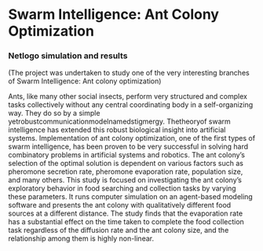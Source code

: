 # Swarm Intelligence: Ant Colony Optimization
### Netlogo simulation and results
(The project was undertaken to study one of the very interesting branches of Swarm Intelligence: Ant colony optimization)

Ants, like many other social insects, perform very structured and complex tasks collectively without any central coordinating body in a self-organizing way. They do so by a simple yetrobustcommunicationmodelnamedstigmergy. Thetheoryof swarm intelligence has extended this robust biological insight into artificial systems. Implementation of ant colony optimization, one of the first types of swarm intelligence, has been proven to be very successful in solving hard combinatory problems in artificial systems and robotics. The ant colony’s selection of the optimal solution is dependent on various factors such as pheromone secretion rate, pheromone evaporation rate, population size, and many others. This study is focused on investigating the ant colony’s exploratory behavior in food searching and collection tasks by varying these parameters. It runs computer simulation on an agent-based modeling software and presents the ant colony with qualitatively different food sources at a different distance. The study finds that the evaporation rate has a substantial effect on the time taken to complete the food collection task regardless of the diffusion rate and the ant colony size, and the relationship among them is highly non-linear.
